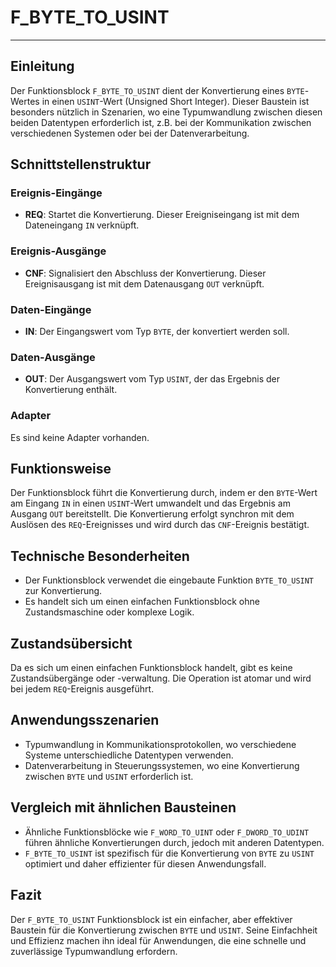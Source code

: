 # F_BYTE_TO_USINT

* * * * * * * * * *
## Einleitung
Der Funktionsblock `F_BYTE_TO_USINT` dient der Konvertierung eines `BYTE`-Wertes in einen `USINT`-Wert (Unsigned Short Integer). Dieser Baustein ist besonders nützlich in Szenarien, wo eine Typumwandlung zwischen diesen beiden Datentypen erforderlich ist, z.B. bei der Kommunikation zwischen verschiedenen Systemen oder bei der Datenverarbeitung.

## Schnittstellenstruktur

### **Ereignis-Eingänge**
- **REQ**: Startet die Konvertierung. Dieser Ereigniseingang ist mit dem Dateneingang `IN` verknüpft.

### **Ereignis-Ausgänge**
- **CNF**: Signalisiert den Abschluss der Konvertierung. Dieser Ereignisausgang ist mit dem Datenausgang `OUT` verknüpft.

### **Daten-Eingänge**
- **IN**: Der Eingangswert vom Typ `BYTE`, der konvertiert werden soll.

### **Daten-Ausgänge**
- **OUT**: Der Ausgangswert vom Typ `USINT`, der das Ergebnis der Konvertierung enthält.

### **Adapter**
Es sind keine Adapter vorhanden.

## Funktionsweise
Der Funktionsblock führt die Konvertierung durch, indem er den `BYTE`-Wert am Eingang `IN` in einen `USINT`-Wert umwandelt und das Ergebnis am Ausgang `OUT` bereitstellt. Die Konvertierung erfolgt synchron mit dem Auslösen des `REQ`-Ereignisses und wird durch das `CNF`-Ereignis bestätigt.

## Technische Besonderheiten
- Der Funktionsblock verwendet die eingebaute Funktion `BYTE_TO_USINT` zur Konvertierung.
- Es handelt sich um einen einfachen Funktionsblock ohne Zustandsmaschine oder komplexe Logik.

## Zustandsübersicht
Da es sich um einen einfachen Funktionsblock handelt, gibt es keine Zustandsübergänge oder -verwaltung. Die Operation ist atomar und wird bei jedem `REQ`-Ereignis ausgeführt.

## Anwendungsszenarien
- Typumwandlung in Kommunikationsprotokollen, wo verschiedene Systeme unterschiedliche Datentypen verwenden.
- Datenverarbeitung in Steuerungssystemen, wo eine Konvertierung zwischen `BYTE` und `USINT` erforderlich ist.

## Vergleich mit ähnlichen Bausteinen
- Ähnliche Funktionsblöcke wie `F_WORD_TO_UINT` oder `F_DWORD_TO_UDINT` führen ähnliche Konvertierungen durch, jedoch mit anderen Datentypen.
- `F_BYTE_TO_USINT` ist spezifisch für die Konvertierung von `BYTE` zu `USINT` optimiert und daher effizienter für diesen Anwendungsfall.

## Fazit
Der `F_BYTE_TO_USINT` Funktionsblock ist ein einfacher, aber effektiver Baustein für die Konvertierung zwischen `BYTE` und `USINT`. Seine Einfachheit und Effizienz machen ihn ideal für Anwendungen, die eine schnelle und zuverlässige Typumwandlung erfordern.